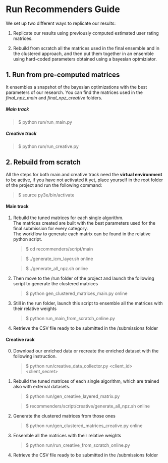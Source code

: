 # Run Recommenders Guide

We set up two different ways to replicate our results:

  1. Replicate our results using previously computed estimated user rating matrices. 
  
  2. Rebuild from scratch all the matrices used in the final ensemble and in the clustered approach, and then put them together in an ensemble using hard-coded parameters obtained using a bayesian optmiziator.
  
 
## 1. Run from pre-computed matrices
It ensembles a snapshot of the bayesian optimizations with the best parameters of our research.
You can find the matrices used in the *final_npz_main* and *final_npz_creative* folders. 
 
##### Main track
> $ python run/run_main.py
##### Creative track
> $ python run/run_creative.py

## 2. Rebuild from scratch
All the steps for both main and creative track need the **virtual environment** to be active, if you have not activated it yet, place yourself in the root folder of the project and run the following command:
> $ source py3e/bin/activate

#### Main track

1. Rebuild the tuned matrices for each single algorithm.<br/>
The matrices created are built with the best parameters used for the final submission for every category. <br/>
The workflow to generate each matrix can be found in the relative python script.
    
    > $ cd recommenders/script/main
    
    > $ ./generate_icm_layer.sh online
    
    > $ ./generate_all_npz.sh online
    
2. Then move to the /run folder of the project and launch the following script to generate the clustered matrices
    
    > $ python gen_clustered_matrices_main.py online
    
3. Still in the run folder, launch this script to ensemble all the matrices with their relative weights

    > $ python run_main_from_scratch_online.py

4. Retrieve the CSV file ready to be submitted in the /submissions folder
    

#### Creative rack

0. Download our enriched data or recreate the enriched dataset with the following instruction.

    > $ python run/creative_data_collector.py <client_id> <client_secret>

1. Rebuild the tuned matrices of each single algorithm, which are trained also with external datasets.

    > $ python run/gen_creative_layered_matrix.py
    
    > $ recommenders/script/creative/generate_all_npz.sh online
     
2. Generate the clustered matrices from those ones

    > $ python run/gen_clustered_matrices_creative.py online
    
3. Ensemble all the matrices with their relative weights

    > $ python run/run_creative_from_scratch_online.py  
    
4. Retrieve the CSV file ready to be submitted in the /submissions folder
    
   

